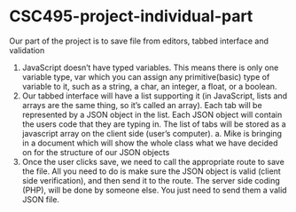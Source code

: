 CSC495-project-individual-part
==============================

Our part of the project is to save file from editors, tabbed interface and validation 

1.	JavaScript doesn’t have typed variables. This means there is only one variable type, var which you can assign any primitive(basic) type of variable to it, such as a string, a char, an integer, a float, or a boolean.
2.	Our tabbed interface will have a list supporting it (in JavaScript, lists and arrays are the same thing, so it’s called an array). Each tab will be represented by a JSON object in the list. Each JSON object will contain the users code that they are typing in. The list of tabs will be stored as a javascript array on the client side (user’s computer).
a.	Mike is bringing in a document which will show the whole class what we have decided on for the structure of our JSON objects
3.	Once the user clicks save, we need to call the appropriate route to save the file. All you need to do is make sure the JSON object is valid (client side verification), and then send it to the route. The server side coding (PHP), will be done by someone else. You just need to send them a valid JSON file.



